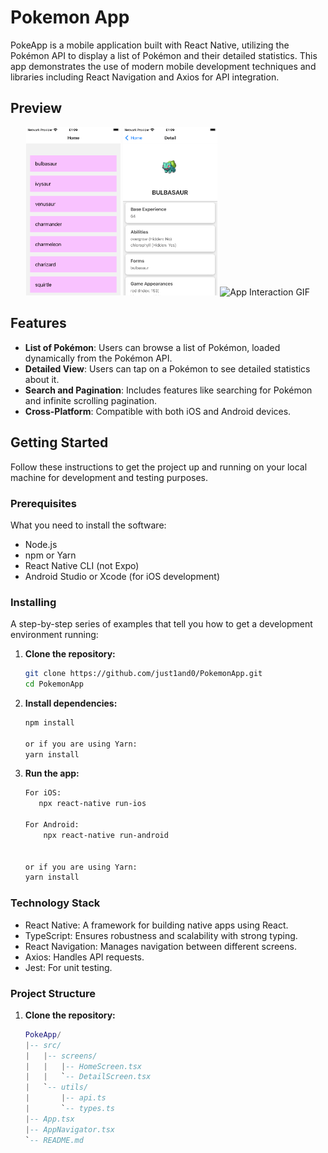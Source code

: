 # Pokemon App

PokeApp is a mobile application built with React Native, utilizing the Pokémon API to display a list of Pokémon and their detailed statistics. This app demonstrates the use of modern mobile development techniques and libraries including React Navigation and Axios for API integration.

## Preview

<p align="center">
  <img src="image/homescreen.png" alt="Home Screen" width="30%" />
  <img src="image/Detailsscreen.png" alt="Details Screen" width="30%" />
  <img src="image/demo.gif" alt="App Interaction GIF" width="30%" />
</p>

## Features

- **List of Pokémon**: Users can browse a list of Pokémon, loaded dynamically from the Pokémon API.
- **Detailed View**: Users can tap on a Pokémon to see detailed statistics about it.
- **Search and Pagination**: Includes features like searching for Pokémon and infinite scrolling pagination.
- **Cross-Platform**: Compatible with both iOS and Android devices.



## Getting Started

Follow these instructions to get the project up and running on your local machine for development and testing purposes.

### Prerequisites

What you need to install the software:

- Node.js
- npm or Yarn
- React Native CLI (not Expo)
- Android Studio or Xcode (for iOS development)

### Installing

A step-by-step series of examples that tell you how to get a development environment running:

1. **Clone the repository:**
   ```bash
   git clone https://github.com/just1and0/PokemonApp.git
   cd PokemonApp
2. **Install dependencies:**
   ```bash
   npm install

   or if you are using Yarn:
   yarn install
3. **Run the app:**
   ```bash
   For iOS:
      npx react-native run-ios

   For Android:
       npx react-native run-android


   or if you are using Yarn:
   yarn install

### Technology Stack
- React Native: A framework for building native apps using React.
- TypeScript: Ensures robustness and scalability with strong typing.
- React Navigation: Manages navigation between different screens.
- Axios: Handles API requests.
- Jest: For unit testing.

### Project Structure
 
1. **Clone the repository:**
   ```lua
   PokeApp/
   |-- src/
   |   |-- screens/
   |   |   |-- HomeScreen.tsx
   |   |   `-- DetailScreen.tsx
   |   `-- utils/
   |       |-- api.ts
   |       `-- types.ts
   |-- App.tsx
   |-- AppNavigator.tsx
   `-- README.md
